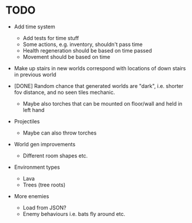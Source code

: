 TODO
====

- Add time system
  - Add tests for time stuff
  - Some actions, e.g. inventory, shouldn't pass time
  - Health regeneration should be based on time passed
  - Movement should be based on time

- Make up stairs in new worlds correspond with locations of down stairs in previous world

- [DONE] Random chance that generated worlds are "dark", i.e. shorter fov distance, and
  no seen tiles mechanic.
  - Maybe also torches that can be mounted on floor/wall and held in left hand


- Projectiles
  - Maybe can also throw torches


- World gen improvements
  - Different room shapes etc.


- Environment types
  - Lava
  - Trees (tree roots)


- More enemies
  - Load from JSON?
  - Enemy behaviours i.e. bats fly around etc.
